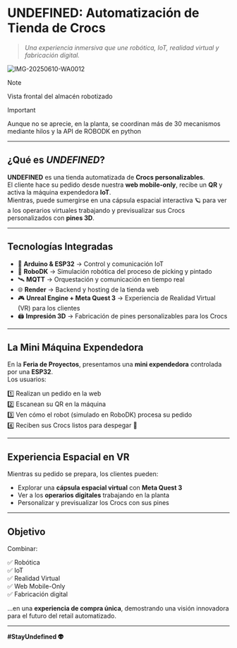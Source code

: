 # **UNDEFINED: Automatización de Tienda de Crocs**

> *Una experiencia inmersiva que une robótica, IoT, realidad virtual y fabricación digital.*

![IMG-20250610-WA0012](https://github.com/user-attachments/assets/9169b094-645b-4a34-be59-4d3bc9a83e14)

>[!NOTE]
>Vista frontal del almacén robotizado

>[!IMPORTANT]
>Aunque no se aprecie, en la planta, se coordinan más de 30 mecanismos mediante hilos y la API de ROBODK en python

---

## **¿Qué es _UNDEFINED_?**

**UNDEFINED** es una tienda automatizada de **Crocs personalizables**.  
El cliente hace su pedido desde nuestra **web mobile-only**, recibe un **QR** y activa la máquina expendedora **IoT**.  
Mientras, puede sumergirse en una cápsula espacial interactiva 🪐 para ver a los operarios virtuales trabajando y previsualizar sus Crocs personalizados con **pines 3D**.

---

## **Tecnologías Integradas**

- 🔵 **Arduino & ESP32** → Control y comunicación IoT
- 🤖 **RoboDK** → Simulación robótica del proceso de picking y pintado
- 🛰️ **MQTT** → Orquestación y comunicación en tiempo real
- 🌐 **Render** → Backend y hosting de la tienda web
- 🎮 **Unreal Engine + Meta Quest 3** → Experiencia de Realidad Virtual (VR) para los clientes
- 🖨️ **Impresión 3D** → Fabricación de pines personalizables para los Crocs

---

## **La Mini Máquina Expendedora**

En la **Feria de Proyectos**, presentamos una **mini expendedora** controlada por una **ESP32**.  
Los usuarios:

1️⃣ Realizan un pedido en la web  
2️⃣ Escanean su QR en la máquina  
3️⃣ Ven cómo el robot (simulado en RoboDK) procesa su pedido  
4️⃣ Reciben sus Crocs listos para despegar 🚀

---

## **Experiencia Espacial en VR**

Mientras su pedido se prepara, los clientes pueden:
- Explorar una **cápsula espacial virtual** con **Meta Quest 3**
- Ver a los **operarios digitales** trabajando en la planta
- Personalizar y previsualizar los Crocs con sus pines

---

## **Objetivo**

Combinar:

✅ Robótica  
✅ IoT  
✅ Realidad Virtual  
✅ Web Mobile-Only  
✅ Fabricación digital  

...en una **experiencia de compra única**, demostrando una visión innovadora para el futuro del retail automatizado.

---

**#StayUndefined 👽**
